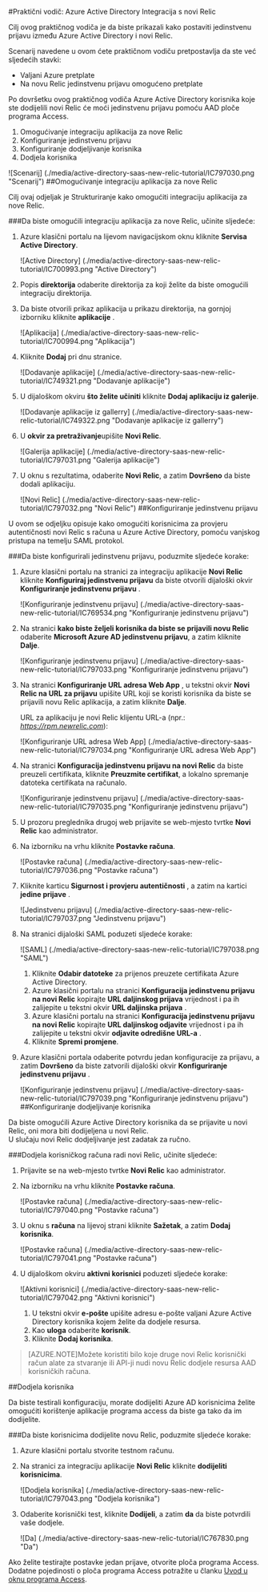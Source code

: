 <properties 
    pageTitle="Praktični vodič: Azure Active Directory Integracija s nove Relic | Microsoft Azure" 
    description="Saznajte kako koristiti novi Relic s Azure Active Directory da biste omogućili jedinstvenu prijavu, automatiziranog dodjele resursa i više!" 
    services="active-directory" 
    authors="jeevansd"  
    documentationCenter="na" 
    manager="femila"/>
<tags 
    ms.service="active-directory" 
    ms.devlang="na" 
    ms.topic="article" 
    ms.tgt_pltfrm="na" 
    ms.workload="identity" 
    ms.date="09/29/2016" 
    ms.author="jeedes" />

#<a name="tutorial-azure-active-directory-integration-with-new-relic"></a>Praktični vodič: Azure Active Directory Integracija s novi Relic
  
Cilj ovog praktičnog vodiča je da biste prikazali kako postaviti jedinstvenu prijavu između Azure Active Directory i novi Relic.
  
Scenarij navedene u ovom ćete praktičnom vodiču pretpostavlja da ste već sljedećih stavki:

-   Valjani Azure pretplate
-   Na novu Relic jedinstvenu prijavu omogućeno pretplate
  
Po dovršetku ovog praktičnog vodiča Azure Active Directory korisnika koje ste dodijelili novi Relic će moći jedinstvenu prijavu pomoću AAD ploče programa Access.

1.  Omogućivanje integraciju aplikacija za nove Relic
2.  Konfiguriranje jedinstvenu prijavu
3.  Konfiguriranje dodjeljivanje korisnika
4.  Dodjela korisnika

![Scenarij] (./media/active-directory-saas-new-relic-tutorial/IC797030.png "Scenarij")
##<a name="enabling-the-application-integration-for-new-relic"></a>Omogućivanje integraciju aplikacija za nove Relic
  
Cilj ovaj odjeljak je Strukturiranje kako omogućiti integraciju aplikacija za nove Relic.

###<a name="to-enable-the-application-integration-for-new-relic-perform-the-following-steps"></a>Da biste omogućili integraciju aplikacija za nove Relic, učinite sljedeće:

1.  Azure klasični portalu na lijevom navigacijskom oknu kliknite **Servisa Active Directory**.

    ![Active Directory] (./media/active-directory-saas-new-relic-tutorial/IC700993.png "Active Directory")

2.  Popis **direktorija** odaberite direktorija za koji želite da biste omogućili integraciju direktorija.

3.  Da biste otvorili prikaz aplikacija u prikazu direktorija, na gornjoj izborniku kliknite **aplikacije** .

    ![Aplikacija] (./media/active-directory-saas-new-relic-tutorial/IC700994.png "Aplikacija")

4.  Kliknite **Dodaj** pri dnu stranice.

    ![Dodavanje aplikacije] (./media/active-directory-saas-new-relic-tutorial/IC749321.png "Dodavanje aplikacije")

5.  U dijaloškom okviru **što želite učiniti** kliknite **Dodaj aplikaciju iz galerije**.

    ![Dodavanje aplikacije iz gallerry] (./media/active-directory-saas-new-relic-tutorial/IC749322.png "Dodavanje aplikacije iz gallerry")

6.  U **okvir za pretraživanje**upišite **Novi Relic**.

    ![Galerija aplikacije] (./media/active-directory-saas-new-relic-tutorial/IC797031.png "Galerija aplikacije")

7.  U oknu s rezultatima, odaberite **Novi Relic**, a zatim **Dovršeno** da biste dodali aplikaciju.

    ![Novi Relic] (./media/active-directory-saas-new-relic-tutorial/IC797032.png "Novi Relic")
##<a name="configuring-single-sign-on"></a>Konfiguriranje jedinstvenu prijavu
  
U ovom se odjeljku opisuje kako omogućiti korisnicima za provjeru autentičnosti novi Relic s računa u Azure Active Directory, pomoću vanjskog pristupa na temelju SAML protokol.

###<a name="to-configure-single-sign-on-perform-the-following-steps"></a>Da biste konfigurirali jedinstvenu prijavu, poduzmite sljedeće korake:

1.  Azure klasični portalu na stranici za integraciju aplikacije **Novi Relic** kliknite **Konfiguriraj jedinstvenu prijavu** da biste otvorili dijaloški okvir **Konfiguriranje jedinstvenu prijavu** .

    ![Konfiguriranje jedinstvenu prijavu] (./media/active-directory-saas-new-relic-tutorial/IC769534.png "Konfiguriranje jedinstvenu prijavu")

2.  Na stranici **kako biste željeli korisnika da biste se prijavili novu Relic** odaberite **Microsoft Azure AD jedinstvenu prijavu**, a zatim kliknite **Dalje**.

    ![Konfiguriranje jedinstvenu prijavu] (./media/active-directory-saas-new-relic-tutorial/IC797033.png "Konfiguriranje jedinstvenu prijavu")

3.  Na stranici **Konfiguriranje URL adresa Web App** , u tekstni okvir **Novi Relic na URL za prijavu** upišite URL koji se koristi korisnika da biste se prijavili novu Relic aplikacija, a zatim kliknite **Dalje**. 

    URL za aplikaciju je novi Relic klijentu URL-a (npr.: *https://rpm.newrelic.com*):

    ![Konfiguriranje URL adresa Web App] (./media/active-directory-saas-new-relic-tutorial/IC797034.png "Konfiguriranje URL adresa Web App")

4.  Na stranici **Konfiguracija jedinstvenu prijavu na novi Relic** da biste preuzeli certifikata, kliknite **Preuzmite certifikat**, a lokalno spremanje datoteka certifikata na računalo.

    ![Konfiguriranje jedinstvenu prijavu] (./media/active-directory-saas-new-relic-tutorial/IC797035.png "Konfiguriranje jedinstvenu prijavu")

5.  U prozoru preglednika drugoj web prijavite se web-mjesto tvrtke **Novi Relic** kao administrator.

6.  Na izborniku na vrhu kliknite **Postavke računa**.

    ![Postavke računa] (./media/active-directory-saas-new-relic-tutorial/IC797036.png "Postavke računa")

7.  Kliknite karticu **Sigurnost i provjeru autentičnosti** , a zatim na kartici **jedine prijave** .

    ![Jedinstvenu prijavu] (./media/active-directory-saas-new-relic-tutorial/IC797037.png "Jedinstvenu prijavu")

8.  Na stranici dijaloški SAML poduzeti sljedeće korake:

    ![SAML] (./media/active-directory-saas-new-relic-tutorial/IC797038.png "SAML")

    1.  Kliknite **Odabir datoteke** za prijenos preuzete certifikata Azure Active Directory.
    2.  Azure klasični portalu na stranici **Konfiguracija jedinstvenu prijavu na novi Relic** kopirajte **URL daljinskog prijava** vrijednost i pa ih zalijepite u tekstni okvir **URL daljinska prijava** .
    3.  Azure klasični portalu na stranici **Konfiguracija jedinstvenu prijavu na novi Relic** kopirajte **URL daljinskog odjavite** vrijednost i pa ih zalijepite u tekstni okvir **odjavite odredišne URL-a** .
    4.  Kliknite **Spremi promjene**.

9.  Azure klasični portala odaberite potvrdu jedan konfiguracije za prijavu, a zatim **Dovršeno** da biste zatvorili dijaloški okvir **Konfiguriranje jedinstvenu prijavu** .

    ![Konfiguriranje jedinstvenu prijavu] (./media/active-directory-saas-new-relic-tutorial/IC797039.png "Konfiguriranje jedinstvenu prijavu")
##<a name="configuring-user-provisioning"></a>Konfiguriranje dodjeljivanje korisnika
  
Da biste omogućili Azure Active Directory korisnika da se prijavite u novi Relic, oni mora biti dodijeljena u novi Relic.  
U slučaju novi Relic dodjeljivanje jest zadatak za ručno.

###<a name="to-provision-a-user-account-to-new-relic-perform-the-following-steps"></a>Dodjela korisničkog računa radi novi Relic, učinite sljedeće:

1.  Prijavite se na web-mjesto tvrtke **Novi Relic** kao administrator.

2.  Na izborniku na vrhu kliknite **Postavke računa**.

    ![Postavke računa] (./media/active-directory-saas-new-relic-tutorial/IC797040.png "Postavke računa")

3.  U oknu s **računa** na lijevoj strani kliknite **Sažetak**, a zatim **Dodaj korisnika**.

    ![Postavke računa] (./media/active-directory-saas-new-relic-tutorial/IC797041.png "Postavke računa")

4.  U dijaloškom okviru **aktivni korisnici** poduzeti sljedeće korake:

    ![Aktivni korisnici] (./media/active-directory-saas-new-relic-tutorial/IC797042.png "Aktivni korisnici")

    1.  U tekstni okvir **e-pošte** upišite adresu e-pošte valjani Azure Active Directory korisnika kojem želite da dodjele resursa.
    2.  Kao **uloga** odaberite **korisnik**.
    3.  Kliknite **Dodaj korisnika**.

>[AZURE.NOTE]Možete koristiti bilo koje druge novi Relic korisnički račun alate za stvaranje ili API-ji nudi novu Relic dodjele resursa AAD korisničkih računa.

##<a name="assigning-users"></a>Dodjela korisnika
  
Da biste testirali konfiguraciju, morate dodijeliti Azure AD korisnicima želite omogućiti korištenje aplikacije programa access da biste ga tako da im dodijelite.

###<a name="to-assign-users-to-new-relic-perform-the-following-steps"></a>Da biste korisnicima dodijelite novu Relic, poduzmite sljedeće korake:

1.  Azure klasični portalu stvorite testnom računu.

2.  Na stranici za integraciju aplikacije **Novi Relic** kliknite **dodijeliti korisnicima**.

    ![Dodjela korisnika] (./media/active-directory-saas-new-relic-tutorial/IC797043.png "Dodjela korisnika")

3.  Odaberite korisnički test, kliknite **Dodijeli**, a zatim **da** da biste potvrdili vaše dodjele.

    ![Da] (./media/active-directory-saas-new-relic-tutorial/IC767830.png "Da")
  
Ako želite testirajte postavke jedan prijave, otvorite ploča programa Access. Dodatne pojedinosti o ploča programa Access potražite u članku [Uvod u oknu programa Access](active-directory-saas-access-panel-introduction.md).





